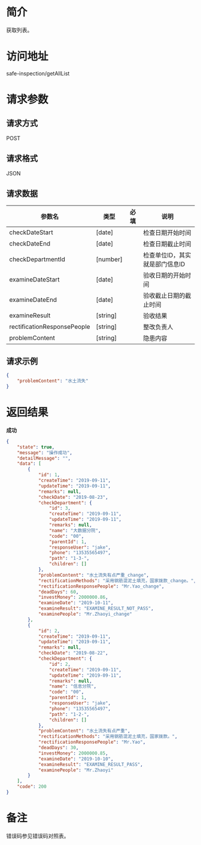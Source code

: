 # 简介
获取列表。

# 访问地址
safe-inspection/getAllList

# 请求参数

## 请求方式
POST

## 请求格式
JSON

## 请求数据
|参数名|类型|必填|说明|
|-|-|-|-|
|checkDateStart|[date]||检查日期开始时间|
|checkDateEnd|[date]||检查日期截止时间|
|checkDepartmentId|[number]||检查单位ID，其实就是部门信息ID|
|examineDateStart|[date]||验收日期的开始时间|
|examineDateEnd|[date]||验收截止日期的截止时间|
|examineResult|[string]||验收结果|
|rectificationResponsePeople|[string]||整改负责人|
|problemContent|[string]||隐患内容|

## 请求示例
```json
{
    "problemContent": "水土流失"
}
```

# 返回结果
**成功**
```json
{
    "state": true,
    "message": "操作成功",
    "detailMessage": "",
    "data": [
        {
            "id": 1,
            "createTime": "2019-09-11",
            "updateTime": "2019-09-11",
            "remarks": null,
            "checkDate": "2019-08-23",
            "checkDepartment": {
                "id": 3,
                "createTime": "2019-09-11",
                "updateTime": "2019-09-11",
                "remarks": null,
                "name": "大数据分院",
                "code": "00",
                "parentId": 1,
                "responseUser": "jake",
                "phone": "13535565497",
                "path": "1-3-",
                "children": []
            },
            "problemContent": "水土流失有点严重_change",
            "rectificationMethods": "采用钢筋混泥土填充，国家拨款_change。",
            "rectificationResponsePeople": "Mr.Yao_change",
            "deadDays": 60,
            "investMoney": 2000000.86,
            "examineDate": "2019-10-11",
            "examineResult": "EXAMINE_RESULT_NOT_PASS",
            "examinePeople": "Mr.Zhaoyi_change"
        },
        {
            "id": 2,
            "createTime": "2019-09-11",
            "updateTime": "2019-09-11",
            "remarks": null,
            "checkDate": "2019-08-22",
            "checkDepartment": {
                "id": 2,
                "createTime": "2019-09-11",
                "updateTime": "2019-09-11",
                "remarks": null,
                "name": "信息分院",
                "code": "00",
                "parentId": 1,
                "responseUser": "jake",
                "phone": "13535565497",
                "path": "1-2-",
                "children": []
            },
            "problemContent": "水土流失有点严重",
            "rectificationMethods": "采用钢筋混泥土填充，国家拨款。",
            "rectificationResponsePeople": "Mr.Yao",
            "deadDays": 30,
            "investMoney": 2000000.85,
            "examineDate": "2019-10-10",
            "examineResult": "EXAMINE_RESULT_PASS",
            "examinePeople": "Mr.Zhaoyi"
        }
    ],
    "code": 200
}
```

# 备注
错误码参见错误码对照表。